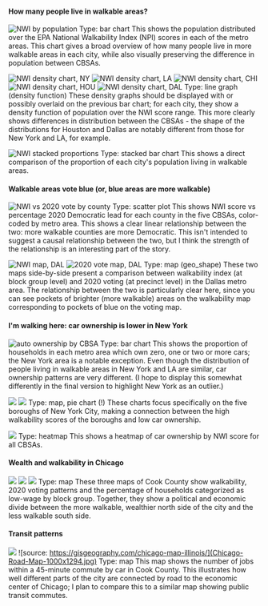 
#### How many people live in walkable areas?
![NWI by population](imgs/nwi_by_population_by_cbsa.png)
Type: bar chart
This shows the population distributed over the EPA National Walkability Index (NPI) scores in each of the metro areas. This chart gives a broad overview of how many people live in more walkable areas in each city, while also visually preserving the difference in population between CBSAs.

![NWI density chart, NY](imgs/nwi_pop_density_ny.png)
![NWI density chart, LA](imgs/nwi_pop_density_la.png)
![NWI density chart, CHI](imgs/nwi_pop_density_chi.png)
![NWI density chart, HOU](imgs/nwi_pop_density_hou.png)
![NWI density chart, DAL](imgs/nwi_pop_density_dal.png)
Type: line graph (density function)
These density graphs should be displayed with or possibly overlaid on the previous bar chart; for each city, they show a density function of population over the NWI score range. This more clearly shows differences in distribution between the CBSAs - the shape of the distributions for Houston and Dallas are notably different from those for New York and LA, for example.

![NWI stacked proportions](imgs/nwi_stacked_by_cbsa.png)
Type: stacked bar chart
This shows a direct comparison of the proportion of each city's population living in walkable areas.

#### Walkable areas vote blue (or, blue areas are more walkable)

![NWI vs 2020 vote by county](imgs/nwi_v_dem.png)
Type: scatter plot
This shows NWI score vs percentage 2020 Democratic lead for each county in the five CBSAs, color-coded by metro area. This shows a clear linear relationship between the two: more walkable counties are more Democratic. This isn't intended to suggest a causal relationship between the two, but I think the strength of the relationship is an interesting part of the story.

![NWI map, DAL](imgs/nwi_map_dal.png)
![2020 vote map, DAL](imgs/2020_map_dal.png)
Type: map (geo_shape)
These two maps side-by-side present a comparison between walkability index (at block group level) and 2020 voting (at precinct level) in the Dallas metro area. The relationship between the two is particularly clear here, since you can see pockets of brighter (more walkable) areas on the walkability map corresponding to pockets of blue on the voting map.

#### I'm walking here: car ownership is lower in New York

![auto ownership by CBSA](imgs/autoown_by_cbsa.png)
Type: bar chart
This shows the proportion of households in each metro area which own zero, one or two or more cars; the New York area is a notable exception. Even though the distribution of people living in walkable areas in New York and LA are similar, car ownership patterns are very different. (I hope to display this somewhat differently in the final version to highlight New York as an outlier.)

![](imgs/autoown_piechart.png)
![](imgs/nwi_map_nyc.png)
Type: map, pie chart (!)
These charts focus specifically on the five boroughs of New York City, making a connection between the high walkability scores of the boroughs and low car ownership.

![](imgs/nwi_v_autoown_heatmap.png)
Type: heatmap
This shows a heatmap of car ownership by NWI score for all CBSAs.

#### Wealth and walkability in Chicago

![](imgs/nwi_map_chi_cook.png)
![](imgs/2020_map_chi_cook.png)
![](imgs/wealth_map_chi_cook.png)
Type: map
These three maps of Cook County show walkability, 2020 voting patterns and the percentage of households categorized as low-wage by block group. Together, they show a political and economic divide between the more walkable, wealthier north side of the city and the less walkable south side.

#### Transit patterns

![](imgs/d4ar_chi_cook.png)
![source: https://gisgeography.com/chicago-map-illinois/](Chicago-Road-Map-1000x1294.jpg)
Type: map
This map shows the number of jobs within a 45-minute commute by car in Cook County. This illustrates how well different parts of the city are connected by road to the economic center of Chicago; I plan to compare this to a similar map showing public transit commutes.
